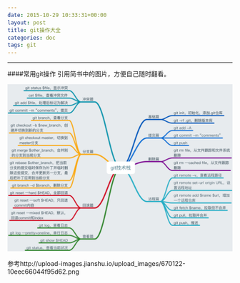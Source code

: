 ```yaml
---
date: 2015-10-29 10:33:31+00:00
layout: post
title: git操作大全
categories: doc
tags: git
---
```





----------

####常用git操作 引用简书中的图片，方便自己随时翻看。

![Alt text](./image/git.png)

参考http://upload-images.jianshu.io/upload_images/670122-10eec66044f95d62.png